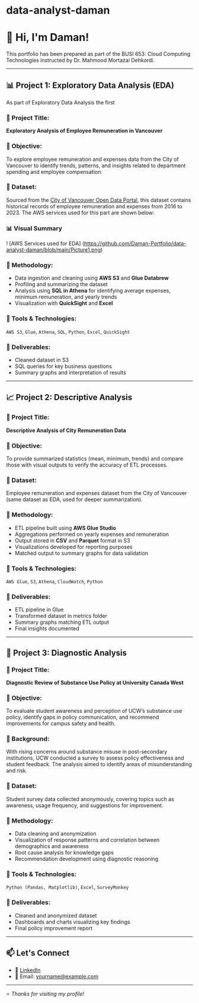 # data-analyst-daman
# 👋 Hi, I'm Daman!

This portfolio has been prepared as part of the BUSI 653: Cloud Computing Technologies instructed by Dr. Mahmood Mortazai Dehkordi.

---

## 📊 Project 1: Exploratory Data Analysis (EDA)
As part of Exploratory Data Analysis the first 
### 🔹 Project Title:
**Exploratory Analysis of Employee Remuneration in Vancouver**

### 🔹 Objective:
To explore employee remuneration and expenses data from the City of Vancouver to identify trends, patterns, and insights related to department spending and employee compensation.

### 🔹 Dataset:
Sourced from the [City of Vancouver Open Data Portal](https://opendata.vancouver.ca), this dataset contains historical records of employee remuneration and expenses from 2016 to 2023.
The AWS services used for this part are shown below:
### 📊 Visual Summary
! [AWS Services used for EDA] (https://github.com/Daman-Portfolio/data-analyst-daman/blob/main/Picture1.png) 
### 🔹 Methodology:
- Data ingestion and cleaning using **AWS S3** and **Glue Databrew**
- Profiling and summarizing the dataset
- Analysis using **SQL in Athena** for identifying average expenses, minimum remuneration, and yearly trends
- Visualization with **QuickSight** and **Excel**

### 🔹 Tools & Technologies:
`AWS S3`, `Glue`, `Athena`, `SQL`, `Python`, `Excel`, `QuickSight`

### 🔹 Deliverables:
- Cleaned dataset in S3
- SQL queries for key business questions
- Summary graphs and interpretation of results

---

## 📈 Project 2: Descriptive Analysis

### 🔹 Project Title:
**Descriptive Analysis of City Remuneration Data**

### 🔹 Objective:
To provide summarized statistics (mean, minimum, trends) and compare those with visual outputs to verify the accuracy of ETL processes.

### 🔹 Dataset:
Employee remuneration and expenses dataset from the City of Vancouver (same dataset as EDA, used for deeper summarization).

### 🔹 Methodology:
- ETL pipeline built using **AWS Glue Studio**
- Aggregations performed on yearly expenses and remuneration
- Output stored in **CSV** and **Parquet** format in S3
- Visualizations developed for reporting purposes
- Matched output to summary graphs for data validation

### 🔹 Tools & Technologies:
`AWS Glue`, `S3`, `Athena`, `CloudWatch`, `Python`

### 🔹 Deliverables:
- ETL pipeline in Glue
- Transformed dataset in metrics folder
- Summary graphs matching ETL output
- Final insights documented

---

## 🧪 Project 3: Diagnostic Analysis

### 🔹 Project Title:
**Diagnostic Review of Substance Use Policy at University Canada West**

### 🔹 Objective:
To evaluate student awareness and perception of UCW’s substance use policy, identify gaps in policy communication, and recommend improvements for campus safety and health.

### 🔹 Background:
With rising concerns around substance misuse in post-secondary institutions, UCW conducted a survey to assess policy effectiveness and student feedback. The analysis aimed to identify areas of misunderstanding and risk.

### 🔹 Dataset:
Student survey data collected anonymously, covering topics such as awareness, usage frequency, and suggestions for improvement.

### 🔹 Methodology:
- Data cleaning and anonymization
- Visualization of response patterns and correlation between demographics and awareness
- Root cause analysis for knowledge gaps
- Recommendation development using diagnostic reasoning

### 🔹 Tools & Technologies:
`Python (Pandas, Matplotlib)`, `Excel`, `SurveyMonkey`

### 🔹 Deliverables:
- Cleaned and anonymized dataset
- Dashboards and charts visualizing key findings
- Final policy improvement report

---

## 📫 Let's Connect

- 🔗 [LinkedIn](https://www.linkedin.com/)
- 📧 Email: yourname@example.com

---

⭐ *Thanks for visiting my profile!*
